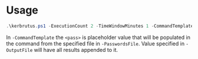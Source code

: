 # Usage

```PowerShell
.\kerbrutus.ps1 -ExecutionCount 2 -TimeWindowMinutes 1 -CommandTemplate '..\kerbrute.exe passwordspray -d domain.local .\users.txt -v "<pass>"' -PasswordsFile .\passwords.txt -OutputFile results.log
```

In `-CommandTemplate` the `<pass>` is placeholder value that will be populated in the command from the specified file in `-PasswordsFile`.
Value specified in `-OutputFile` will have all results appended to it.
